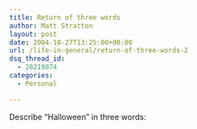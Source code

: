 ```yaml
---
title: Return of three words
author: Matt Stratton
layout: post
date: 2004-10-27T13:25:00+00:00
url: /life-in-general/return-of-three-words-2
dsq_thread_id:
  - 28219874
categories:
  - Personal

---
```

Describe &#8220;Halloween&#8221; in three words: